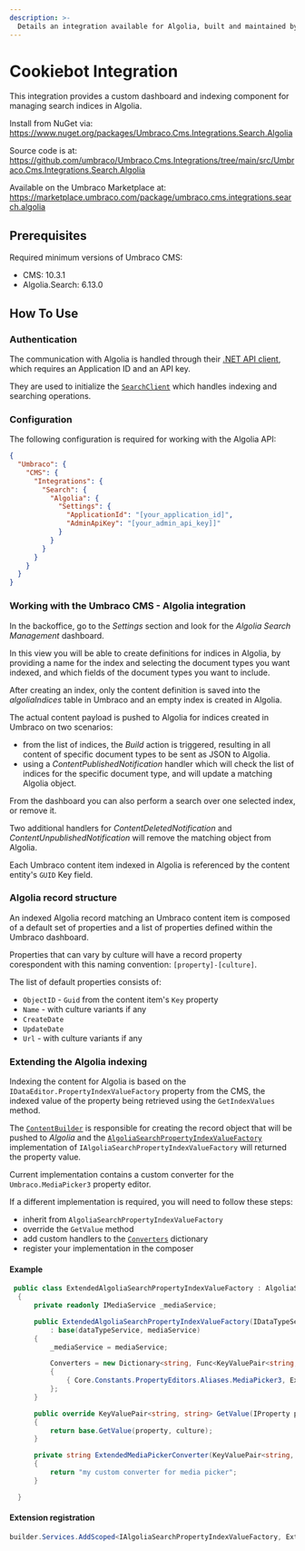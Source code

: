 ```yaml
---
description: >-
  Details an integration available for Algolia, built and maintained by Umbraco HQ.
---
```


# Cookiebot Integration

This integration provides a custom dashboard and indexing component for managing search indices in Algolia.

Install from NuGet via:
https://www.nuget.org/packages/Umbraco.Cms.Integrations.Search.Algolia

Source code is at:
https://github.com/umbraco/Umbraco.Cms.Integrations/tree/main/src/Umbraco.Cms.Integrations.Search.Algolia

Available on the Umbraco Marketplace at:
https://marketplace.umbraco.com/package/umbraco.cms.integrations.search.algolia

## Prerequisites

Required minimum versions of Umbraco CMS:
- CMS: 10.3.1
- Algolia.Search: 6.13.0

## How To Use

### Authentication

The communication with Algolia is handled through their [.NET API client](https://www.algolia.com/doc/api-client/getting-started/install/csharp/?client=csharp),
which requires an Application ID and an API key.

They are used to initialize the [`SearchClient`](https://github.com/algolia/algoliasearch-client-csharp/blob/master/src/Algolia.Search/Clients/SearchClient.cs)
which handles indexing and searching operations.

### Configuration

The following configuration is required for working with the Algolia API:

```json
{
  "Umbraco": {
    "CMS": {
      "Integrations": {
        "Search": {
          "Algolia": {
            "Settings": {
              "ApplicationId": "[your_application_id]",
              "AdminApiKey": "[your_admin_api_key]]"
            }
          }
        }
      }
    }
  }
}
```

### Working with the Umbraco CMS - Algolia integration

In the backoffice, go to the _Settings_ section and look for the _Algolia Search Management_ dashboard.

In this view you will be able to create definitions for indices in Algolia, by providing a name for the index and
selecting the document types you want indexed, and which fields of the document types you want to include.

After creating an index, only the content definition is saved into the _algoliaIndices_ table in Umbraco and an empty
index is created in Algolia.

The actual content payload is pushed to Algolia for indices created in Umbraco on two scenarios:
- from the list of indices, the _Build_ action is triggered, resulting in all content of specific document types to be sent as JSON to Algolia.
- using a _ContentPublishedNotification_ handler which will check the list of indices for the specific document type, and will update a matching Algolia object.

From the dashboard you can also perform a search over one selected index, or remove it.

Two additional handlers for _ContentDeletedNotification_ and _ContentUnpublishedNotification_ will remove the matching object from Algolia.

Each Umbraco content item indexed in Algolia is referenced by the content entity's `GUID` Key field.

### Algolia record structure
An indexed Algolia record matching an Umbraco content item is composed of a default set of properties and a list of properties defined within the Umbraco dashboard.

Properties that can vary by culture will have a record property corespondent with this naming convention: `[property]-[culture]`.

The list of default properties consists of:
- `ObjectID` - `Guid` from the content item's `Key` property
- `Name` - with culture variants if any
- `CreateDate`
- `UpdateDate`
- `Url` - with culture variants if any

### Extending the Algolia indexing
Indexing the content for Algolia is based on the `IDataEditor.PropertyIndexValueFactory` property from the CMS, the indexed value of the property being retrieved using the `GetIndexValues` method.

The [`ContentBuilder`](https://github.com/umbraco/Umbraco.Cms.Integrations/blob/main/src/Umbraco.Cms.Integrations.Search.Algolia/Builders/ContentRecordBuilder.cs) is responsible for creating the record object that will be pushed to _Algolia_ and the [`AlgoliaSearchPropertyIndexValueFactory`](https://github.com/umbraco/Umbraco.Cms.Integrations/blob/main/src/Umbraco.Cms.Integrations.Search.Algolia/Services/AlgoliaSearchPropertyIndexValueFactory.cs) implementation of `IAlgoliaSearchPropertyIndexValueFactory` will returned the property value.

Current implementation contains a custom converter for the `Umbraco.MediaPicker3` property editor.

If a different implementation is required, you will need to follow these steps:
- inherit from `AlgoliaSearchPropertyIndexValueFactory`
- override the `GetValue` method
- add custom handlers to the [`Converters`](https://github.com/umbraco/Umbraco.Cms.Integrations/blob/fe5b17be519fff2c2420966febe73c8ed61c9374/src/Umbraco.Cms.Integrations.Search.Algolia/Services/AlgoliaSearchPropertyIndexValueFactory.cs#L26) dictionary
- register your implementation in the composer

#### Example

```csharp
 public class ExtendedAlgoliaSearchPropertyIndexValueFactory : AlgoliaSearchPropertyIndexValueFactory
  {
      private readonly IMediaService _mediaService;

      public ExtendedAlgoliaSearchPropertyIndexValueFactory(IDataTypeService dataTypeService, IMediaService mediaService)
          : base(dataTypeService, mediaService)
      {
          _mediaService = mediaService;

          Converters = new Dictionary<string, Func<KeyValuePair<string, IEnumerable<object>>, string>>
          {
              { Core.Constants.PropertyEditors.Aliases.MediaPicker3, ExtendedMediaPickerConverter }
          };
      }

      public override KeyValuePair<string, string> GetValue(IProperty property, string culture)
      {
          return base.GetValue(property, culture);
      }

      private string ExtendedMediaPickerConverter(KeyValuePair<string, IEnumerable<object>> indexValue)
      {
          return "my custom converter for media picker";
      }

  }
```
#### Extension registration

```csharp
builder.Services.AddScoped<IAlgoliaSearchPropertyIndexValueFactory, ExtendedAlgoliaSearchPropertyIndexValueFactory>();
```
